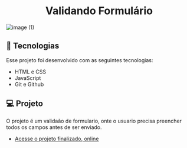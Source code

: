 <h1 align="center"> Validando Formulário </h1>

![image (1)](https://user-images.githubusercontent.com/40678216/210562468-9eef4cd5-0807-448d-8437-1f8a6a46ba3e.png)


## 🚀 Tecnologias

Esse projeto foi desenvolvido com as seguintes tecnologias:

- HTML e CSS
- JavaScript
- Git e Github

## 💻 Projeto

O projeto é um validaão de formulario, onte o usuario precisa preencher todos os campos antes de ser enviado. 

- [Acesse o projeto finalizado, online](https://validando-formulario-iota.vercel.app)
